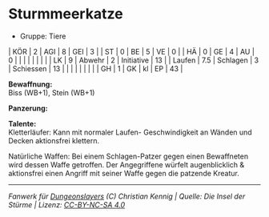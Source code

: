 # Sturmmeerkatze  
- Gruppe: Tiere  

| KÖR    | 2   | AGI      | 8  | GEI        | 3  |
| ST     | 0   | BE       | 5  | VE         | 0  |
| HÄ     | 0   | GE       | 4  | AU         | 0  |
|        |     |          |    |            |    |
| LK     | 9   | Abwehr   | 2  | Initiative | 13 |
| Laufen | 7.5 | Schlagen | 3  | Schiessen  | 13 |
|        |     |          |    |            |    |
| GH     | 1   | GK       | kl | EP         | 43 |


**Bewaffnung:**  
Biss (WB+1), Stein (WB+1)

**Panzerung:**  


**Talente:**  
Kletterläufer: Kann mit normaler Laufen- Geschwindigkeit an Wänden und Decken aktionsfrei klettern.

Natürliche Waffen: Bei einem Schlagen-Patzer gegen einen Bewaffneten wird dessen Waffe getroffen. Der Angegriffene würfelt augenblicklich & aktionsfrei einen Angriff mit seiner Waffe gegen die patzende Kreatur.





___
*Fanwerk für [Dungeonslayers](https://www.dungeonslayers.net/) (C) Christian Kennig | Quelle: Die Insel der Stürme | Lizenz: [CC-BY-NC-SA 4.0](https://creativecommons.org/licenses/by-nc-sa/4.0/deed.de)*